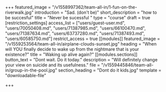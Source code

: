 +++
featured_image = "/v1558997362/team-all-in/1-fun-on-the-riverwalk.jpg"
introduction = "Sad. (don't be)"
short_description = "how to be succesful"
title = "Never be sucessful "
type = "course"
draft = true
[restriction_settings]
access_list = ["users/guest-user.md", "users/70050408.md", "users/71387985.md", "users/66100470.md", "users/71387634.md", "users/63737280.md", "users/71387493.md", "users/60585750.md"]
restrict_access = true
[[modules]]
featured_image = "/v1559253564/team-all-in/airplane-clouds-sunset.jpg"
heading = "When will YOU finally decide to wake up from the nightmare that is your existence?"
title = "Waking up alive again?"
[[modules.sections]]
button_text = "Dont wait. Do it today."
description = "Will definitely change your view on suicide and its usefulness."
file = "/v1559445846/team-all-in/group-in-the-pool.jpg"
section_heading = "Dont do it kids.jpg"
template = "downloadable-file"

+++
